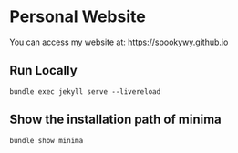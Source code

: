 # Personal Website

You can access my website at: https://spookywy.github.io

## Run Locally

```
bundle exec jekyll serve --livereload
```

## Show the installation path of minima

```
bundle show minima
```
